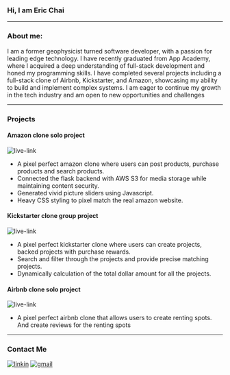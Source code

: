 ### Hi, I am Eric Chai
_______________________________________________________________________________________________________________________________________________________________________
### About me:

I am a former geophysicist turned software developer, with a passion for leading edge technology. I have recently graduated from App Academy, where I acquired a deep understanding of full-stack development and honed my programming skills. I have completed several projects including a full-stack clone of Airbnb, Kickstarter, and Amazon, showcasing my ability to build and implement complex systems. I am eager to continue my growth in the tech industry and am open to new opportunities and challenges

_______________________________________________________________________________________________________________________________________________________________________


### Projects

#### Amazon clone solo project
![live-link](https://atlantis-tcam.onrender.com)
* A pixel perfect  amazon clone where users can post products, purchase products and search products. 
* Connected the flask backend with AWS S3 for media storage while maintaining content security.
* Generated vivid picture sliders using Javascript.
* Heavy CSS styling to pixel match the real amazon website. 


#### Kickstarter clone group project
![live-link](https://firestarter.onrender.com)
* A pixel perfect kickstarter clone where users can create projects, backed projects with purchase rewards. 
* Search and filter through the projects and provide precise matching  projects.
* Dynamically calculation of the total dollar amount for all the projects.  

#### Airbnb clone solo project
![live-link](https://eccoolbnb.onrender.com)
* A pixel perfect airbnb clone that allows users to create renting spots. And create reviews for the renting spots 

_______________________________________________________________________________________________________________________________________________________________________

### Contact Me

[![linkin](https://img.shields.io/badge/LinkedIn-0077B5?style=for-the-badge&logo=linkedin&logoColor=white)](https://www.linkedin.com/in/eric-chai-b5b9b337)
[![gmail](https://img.shields.io/badge/Gmail-D14836?style=for-the-badge&logo=gmail&logoColor=white)](no8cai@gmail.com)

<!--
**no8cai/no8cai** is a ✨ _special_ ✨ repository because its `README.md` (this file) appears on your GitHub profile.

Here are some ideas to get you started:

- 🔭 I’m currently working on ...
- 🌱 I’m currently learning ...
- 👯 I’m looking to collaborate on ...
- 🤔 I’m looking for help with ...
- 💬 Ask me about ...
- 📫 How to reach me: ...
- 😄 Pronouns: ...
- ⚡ Fun fact: ...
-->
